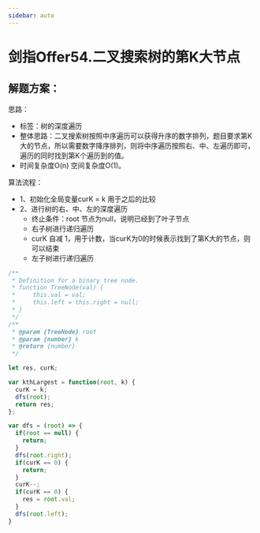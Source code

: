 ```yaml
---
sidebar: auto
---
```


# 剑指Offer54.二叉搜索树的第K大节点

## 解题方案：

思路：
- 标签：树的深度遍历
- 整体思路：二叉搜索树按照中序遍历可以获得升序的数字排列，题目要求第K大的节点，所以需要数字降序排列，则将中序遍历按照右、中、左遍历即可，遍历的同时找到第K个遍历到的值。
- 时间复杂度O(n) 空间复杂度O(1)。

算法流程：
- 1、初始化全局变量curK = k 用于之后的比较
- 2、进行树的右、中、左的深度遍历
  - 终止条件：root 节点为null，说明已经到了叶子节点
  - 右子树进行递归遍历
  - curK 自减 1，用于计数，当curK为0的时候表示找到了第K大的节点，则可以结束
  - 左子树进行递归遍历

```js
/**
 * Definition for a binary tree node.
 * function TreeNode(val) {
 *     this.val = val;
 *     this.left = this.right = null;
 * }
 */
/**
 * @param {TreeNode} root
 * @param {number} k
 * @return {number}
 */

let res, curK;

var kthLargest = function(root, k) {
  curK = k;
  dfs(root);
  return res;
};

var dfs = (root) => {
  if(root == null) {
    return;
  }
  dfs(root.right);
  if(curK == 0) {
    return;
  }
  curK--;
  if(curK == 0) {
    res = root.val;
  }
  dfs(root.left);
}
```